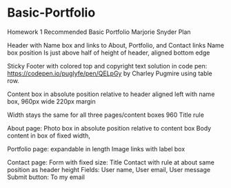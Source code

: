 # Basic-Portfolio
Homework 1 Recommended
Basic Portfolio
Marjorie Snyder
Plan

Header with Name box and links to About, Portfolio, and Contact links
Name box position Is just above half of height of header, aligned bottom edge

Sticky Footer with colored top and copyright text solution in code pen: https://codepen.io/puglyfe/pen/QELpGy by Charley Pugmire using table row.

Content box in absolute position relative to header aligned left with name box, 
960px wide
220px margin

Width stays the same for all three pages/content boxes 960
Title 
rule


About page:
Photo box in absolute position relative to content box
Body content in box of fixed width, 

Portfolio page: expandable in length
Image links with label box

Contact page:
Form with fixed size: Title Contact with rule at about same position as header height
Fields: User name, User email, User message
Submit button: To my email

